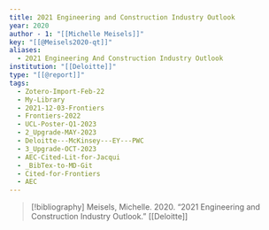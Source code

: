 ```yaml
---
title: 2021 Engineering and Construction Industry Outlook
year: 2020
author - 1: "[[Michelle Meisels]]"
key: "[[@Meisels2020-qt]]"
aliases:
  - 2021 Engineering And Construction Industry Outlook
institution: "[[Deloitte]]"
type: "[[@report]]"
tags:
  - Zotero-Import-Feb-22
  - My-Library
  - 2021-12-03-Frontiers
  - Frontiers-2022
  - UCL-Poster-Q1-2023
  - 2_Upgrade-MAY-2023
  - Deloitte---McKinsey---EY---PWC
  - 3_Upgrade-OCT-2023
  - AEC-Cited-Lit-for-Jacqui
  - _BibTex-to-MD-Git
  - Cited-for-Frontiers
  - AEC
---
```


> [!bibliography]
> Meisels, Michelle. 2020. “2021 Engineering and Construction Industry Outlook.” [[Deloitte]]